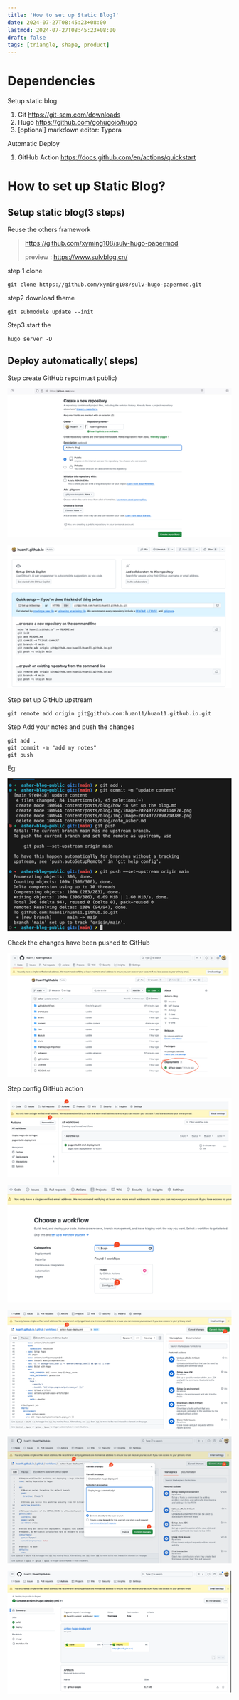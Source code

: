 ```yaml
---
title: 'How to set up Static Blog?'
date: 2024-07-27T08:45:23+08:00
lastmod: 2024-07-27T08:45:23+08:00
draft: false
tags: [triangle, shape, product]
---
```


# Dependencies

Setup static blog

1. Git https://git-scm.com/downloads
2. Hugo https://github.com/gohugoio/hugo
3. [optional] markdown editor: Typora

Automatic Deploy

1. GitHub Action https://docs.github.com/en/actions/quickstart

# How to set up Static Blog?

## Setup static blog(3 steps)

Reuse the others framework

> https://github.com/xyming108/sulv-hugo-papermod
>
> preview : https://www.sulvblog.cn/

step 1 clone

```
git clone https://github.com/xyming108/sulv-hugo-papermod.git
```

step2 download theme

```
git submodule update --init
```

Step3 start the

```
hugo server -D
```

## Deploy automatically( steps)

Step create GitHub repo(must public)

![image-20240727090114870](./img/image-20240727090114870.png)

![image-20240727090210786](./img/image-20240727090210786.png)

Step set up GitHub upstream

```
git remote add origin git@github.com:huan11/huan11.github.io.git
```

Step Add your notes and push the changes

```
git add .
git commit -m "add my notes"
git push
```

Eg:

![image-20240727090927308](./img/image-20240727090927308.png)

Check the changes have been pushed to GitHub

![image-20240727091118078](./img/image-20240727091118078.png)

Step config GitHub action

![image-20240727091959131](./img/image-20240727091959131.png)

![image-20240727092046143](./img/image-20240727092046143.png)

![image-20240727092316685](./img/image-20240727092316685.png)

![image-20240727092529489](./img/image-20240727092529489.png)

![image-20240727092736762](./img/image-20240727092736762.png)
